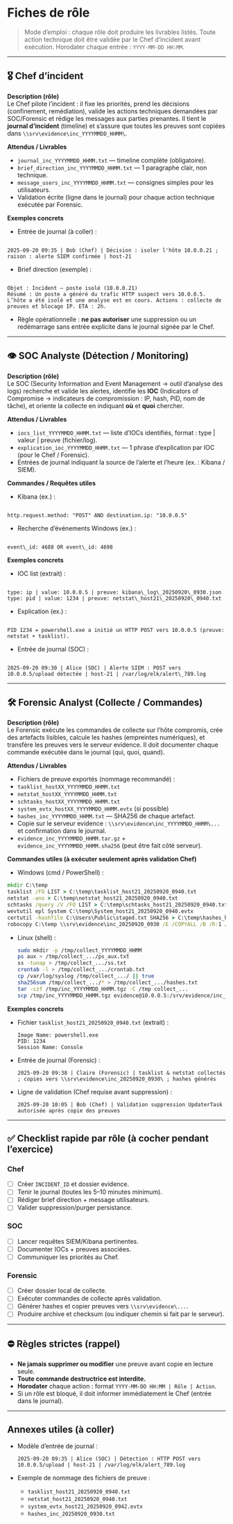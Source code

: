 # Fiches de rôle

> Mode d’emploi : chaque rôle doit produire les livrables listés. Toute action technique doit être validée par le Chef d’incident avant exécution. Horodater chaque entrée : `YYYY-MM-DD HH:MM`.

---

## 🎖️ Chef d’incident
**Description (rôle)**  
Le Chef pilote l’incident : il fixe les priorités, prend les décisions (confinement, remédiation), valide les actions techniques demandées par SOC/Forensic et rédige les messages aux parties prenantes. Il tient le **journal d’incident** (timeline) et s’assure que toutes les preuves sont copiées dans `\\srv\evidence\inc_YYYYMMDD_HHMM\`.

**Attendus / Livrables**
- `journal_inc_YYYYMMDD_HHMM.txt` — timeline complète (obligatoire).  
- `brief_direction_inc_YYYYMMDD_HHMM.txt` — 1 paragraphe clair, non technique.  
- `message_users_inc_YYYYMMDD_HHMM.txt` — consignes simples pour les utilisateurs.  
- Validation écrite (ligne dans le journal) pour chaque action technique exécutée par Forensic.

**Exemples concrets**
- Entrée de journal (à coller) :  
```

2025-09-20 09:35 | Bob (Chef) | Décision : isoler l'hôte 10.0.0.21 ; raison : alerte SIEM confirmée | host-21

```
- Brief direction (exemple) :  
```

Objet : Incident – poste isolé (10.0.0.21)
Résumé : Un poste a généré du trafic HTTP suspect vers 10.0.0.5. L’hôte a été isolé et une analyse est en cours. Actions : collecte de preuves et blocage IP. ETA : 2h.

```
- Règle opérationnelle : **ne pas autoriser** une suppression ou un redémarrage sans entrée explicite dans le journal signée par le Chef.

---

## 👁️ SOC Analyste (Détection / Monitoring)
**Description (rôle)**  
Le SOC (Security Information and Event Management → outil d’analyse des logs) recherche et valide les alertes, identifie les **IOC** (Indicators of Compromise → indicateurs de compromission : IP, hash, PID, nom de tâche), et oriente la collecte en indiquant **où** et **quoi** chercher.

**Attendus / Livrables**
- `iocs_list_YYYYMMDD_HHMM.txt` — liste d’IOCs identifiés, format : type | valeur | preuve (fichier/log).  
- `explication_ioc_YYYYMMDD_HHMM.txt` — 1 phrase d’explication par IOC (pour le Chef / Forensic).  
- Entrées de journal indiquant la source de l’alerte et l’heure (ex. : Kibana / SIEM).

**Commandes / Requêtes utiles**
- Kibana (ex.) :  
```

http.request.method: "POST" AND destination.ip: "10.0.0.5"

```
- Recherche d’événements Windows (ex.) :  
```

event\_id: 4688 OR event\_id: 4698

```

**Exemples concrets**
- IOC list (extrait) :
```

type: ip | value: 10.0.0.5 | preuve: kibana\_log\_20250920\_0930.json
type: pid | value: 1234 | preuve: netstat\_host21\_20250920\_0940.txt

```
- Explication (ex.) :
```

PID 1234 = powershell.exe a initié un HTTP POST vers 10.0.0.5 (preuve: netstat + tasklist).

```
- Entrée de journal (SOC) :
```

2025-09-20 09:30 | Alice (SOC) | Alerte SIEM : POST vers 10.0.0.5/upload détectée | host-21 | /var/log/elk/alert\_789.log

````

---

## 🛠️ Forensic Analyst (Collecte / Commandes)
**Description (rôle)**  
Le Forensic exécute les commandes de collecte sur l’hôte compromis, crée des artefacts lisibles, calcule les hashes (empreintes numériques), et transfère les preuves vers le serveur evidence. Il doit documenter chaque commande exécutée dans le journal (qui, quoi, quand).

**Attendus / Livrables**
- Fichiers de preuve exportés (nommage recommandé) :
- `tasklist_hostXX_YYYYMMDD_HHMM.txt`
- `netstat_hostXX_YYYYMMDD_HHMM.txt`
- `schtasks_hostXX_YYYYMMDD_HHMM.txt`
- `system_evtx_hostXX_YYYYMMDD_HHMM.evtx` (si possible)
- `hashes_inc_YYYYMMDD_HHMM.txt` — SHA256 de chaque artefact.  
- Copie sur le serveur evidence : `\\srv\evidence\inc_YYYYMMDD_HHMM\...` et confirmation dans le journal.  
- `evidence_inc_YYYYMMDD_HHMM.tar.gz` + `evidence_inc_YYYYMMDD_HHMM.sha256` (peut être fait côté serveur).

**Commandes utiles (à exécuter seulement après validation Chef)**
- Windows (cmd / PowerShell) :
```cmd
mkdir C:\temp
tasklist /FO LIST > C:\temp\tasklist_host21_20250920_0940.txt
netstat -ano > C:\temp\netstat_host21_20250920_0940.txt
schtasks /query /V /FO LIST > C:\temp\schtasks_host21_20250920_0940.txt
wevtutil epl System C:\temp\System_host21_20250920_0940.evtx
certutil -hashfile C:\Users\Public\staged.txt SHA256 > C:\temp\hashes_host21_20250920_0940.txt
robocopy C:\temp \\srv\evidence\inc_20250920_0930 /E /COPYALL /B /R:1 /W:1
````

* Linux (shell) :

  ```bash
  sudo mkdir -p /tmp/collect_YYYYMMDD_HHMM
  ps aux > /tmp/collect_.../ps_aux.txt
  ss -tunap > /tmp/collect_.../ss.txt
  crontab -l > /tmp/collect_.../crontab.txt
  cp /var/log/syslog /tmp/collect_.../ || true
  sha256sum /tmp/collect_.../* > /tmp/collect_.../hashes.txt
  tar -czf /tmp/inc_YYYYMMDD_HHMM.tgz -C /tmp collect_...
  scp /tmp/inc_YYYYMMDD_HHMM.tgz evidence@10.0.0.5:/srv/evidence/inc_YYYYMMDD_HHMM/
  ```

**Exemples concrets**

* Fichier `tasklist_host21_20250920_0940.txt` (extrait) :

  ```
  Image Name: powershell.exe
  PID: 1234
  Session Name: Console
  ```
* Entrée de journal (Forensic) :

  ```
  2025-09-20 09:38 | Claire (Forensic) | tasklist & netstat collectés ; copies vers \\srv\evidence\inc_20250920_0930\ ; hashes générés
  ```
* Ligne de validation (Chef requise avant suppression) :

  ```
  2025-09-20 10:05 | Bob (Chef) | Validation suppression UpdaterTask autorisée après copie des preuves
  ```

---

## ✅ Checklist rapide par rôle (à cocher pendant l’exercice)

### Chef

* [ ] Créer `INCIDENT_ID` et dossier evidence.
* [ ] Tenir le journal (toutes les 5–10 minutes minimum).
* [ ] Rédiger brief direction + message utilisateurs.
* [ ] Valider suppression/purger persistance.

### SOC

* [ ] Lancer requêtes SIEM/Kibana pertinentes.
* [ ] Documenter IOCs + preuves associées.
* [ ] Communiquer les priorités au Chef.

### Forensic

* [ ] Créer dossier local de collecte.
* [ ] Exécuter commandes de collecte après validation.
* [ ] Générer hashes et copier preuves vers `\\srv\evidence\...`.
* [ ] Produire archive et checksum (ou indiquer chemin si fait par le serveur).

---

## ⛔ Règles strictes (rappel)

* **Ne jamais supprimer ou modifier** une preuve avant copie en lecture seule.
* **Toute commande destructrice est interdite.**
* **Horodater** chaque action : format `YYYY-MM-DD HH:MM | Rôle | Action`.
* Si un rôle est bloqué, il doit informer immédiatement le Chef (entrée dans le journal).

---

## Annexes utiles (à coller)

* Modèle d’entrée de journal :

  ```
  2025-09-20 09:35 | Alice (SOC) | Détection : HTTP POST vers 10.0.0.5/upload | host-21 | /var/log/elk/alert_789.log
  ```
* Exemple de nommage des fichiers de preuve :

  * `tasklist_host21_20250920_0940.txt`
  * `netstat_host21_20250920_0940.txt`
  * `system_evtx_host21_20250920_0942.evtx`
  * `hashes_inc_20250920_0930.txt`

```
